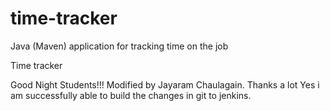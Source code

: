 # time-tracker
Java (Maven) application for tracking time on the job

Time tracker

Good Night Students!!!
Modified by Jayaram Chaulagain. Thanks a lot
Yes i am successfully able to build the changes in git to jenkins.
